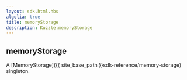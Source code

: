 ```yaml
---
layout: sdk.html.hbs
algolia: true
title: memoryStorage
description: Kuzzle:memoryStorage
---
```

  

## memoryStorage

A [MemoryStorage]({{ site_base_path }}sdk-reference/memory-storage) singleton.
